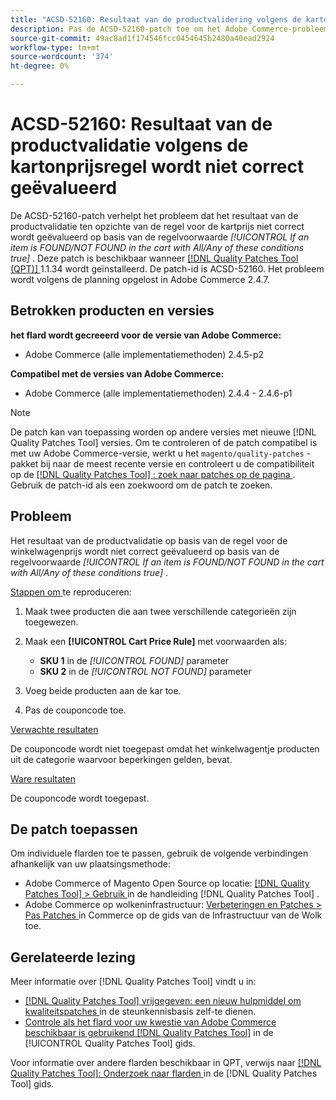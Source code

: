 ```yaml
---
title: "ACSD-52160: Resultaat van de productvalidering volgens de kartonprijsregel"
description: Pas de ACSD-52160-patch toe om het Adobe Commerce-probleem op te lossen, waarbij het resultaat van de productvalidatie op basis van de regel voor de prijs van het winkelwagentje niet correct wordt geëvalueerd op basis van de regelvoorwaarde *[!UICONTROL If an item is FOUND/NOT FOUND in the cart with All/Any of these conditions true]*.
source-git-commit: 49ac8ad1f174546fcc0454645b2480a40ead2924
workflow-type: tm+mt
source-wordcount: '374'
ht-degree: 0%

---
```


# ACSD-52160: Resultaat van de productvalidatie volgens de kartonprijsregel wordt niet correct geëvalueerd

De ACSD-52160-patch verhelpt het probleem dat het resultaat van de productvalidatie ten opzichte van de regel voor de kartprijs niet correct wordt geëvalueerd op basis van de regelvoorwaarde *[!UICONTROL If an item is FOUND/NOT FOUND in the cart with All/Any of these conditions true]* . Deze patch is beschikbaar wanneer [[!DNL Quality Patches Tool (QPT)] ](https://experienceleague.adobe.com/en/docs/commerce-knowledge-base/kb/announcements/commerce-announcements/magento-quality-patches-released-new-tool-to-self-serve-quality-patches) 1.1.34 wordt geïnstalleerd. De patch-id is ACSD-52160. Het probleem wordt volgens de planning opgelost in Adobe Commerce 2.4.7.

## Betrokken producten en versies

**het flard wordt gecreeerd voor de versie van Adobe Commerce:**

* Adobe Commerce (alle implementatiemethoden) 2.4.5-p2

**Compatibel met de versies van Adobe Commerce:**

* Adobe Commerce (alle implementatiemethoden) 2.4.4 - 2.4.6-p1

>[!NOTE]
>
>De patch kan van toepassing worden op andere versies met nieuwe [!DNL Quality Patches Tool] versies. Om te controleren of de patch compatibel is met uw Adobe Commerce-versie, werkt u het `magento/quality-patches` -pakket bij naar de meest recente versie en controleert u de compatibiliteit op de [[!DNL Quality Patches Tool] : zoek naar patches op de pagina ](https://experienceleague.adobe.com/tools/commerce-quality-patches/index.html) . Gebruik de patch-id als een zoekwoord om de patch te zoeken.

## Probleem

Het resultaat van de productvalidatie op basis van de regel voor de winkelwagenprijs wordt niet correct geëvalueerd op basis van de regelvoorwaarde *[!UICONTROL If an item is FOUND/NOT FOUND in the cart with All/Any of these conditions true]* .

<u> Stappen om </u> te reproduceren:

1. Maak twee producten die aan twee verschillende categorieën zijn toegewezen.
1. Maak een **[!UICONTROL Cart Price Rule]** met voorwaarden als:

   * **SKU 1** in de *[!UICONTROL FOUND]* parameter
   * **SKU 2** in de *[!UICONTROL NOT FOUND]* parameter

1. Voeg beide producten aan de kar toe.
1. Pas de couponcode toe.

<u> Verwachte resultaten </u>

De couponcode wordt niet toegepast omdat het winkelwagentje producten uit de categorie waarvoor beperkingen gelden, bevat.

<u> Ware resultaten </u>

De couponcode wordt toegepast.

## De patch toepassen

Om individuele flarden toe te passen, gebruik de volgende verbindingen afhankelijk van uw plaatsingsmethode:

* Adobe Commerce of Magento Open Source op locatie: [[!DNL Quality Patches Tool]  > Gebruik ](<https://experienceleague.adobe.com/docs/commerce-operations/tools/quality-patches-tool/usage.html>) in de handleiding [!DNL Quality Patches Tool] .
* Adobe Commerce op wolkeninfrastructuur: [ Verbeteringen en Patches > Pas Patches ](https://experienceleague.adobe.com/docs/commerce-cloud-service/user-guide/develop/upgrade/apply-patches.html) in Commerce op de gids van de Infrastructuur van de Wolk toe.

## Gerelateerde lezing

Meer informatie over [!DNL Quality Patches Tool] vindt u in:

* [[!DNL Quality Patches Tool]  vrijgegeven: een nieuw hulpmiddel om kwaliteitspatches ](https://experienceleague.adobe.com/en/docs/commerce-knowledge-base/kb/announcements/commerce-announcements/magento-quality-patches-released-new-tool-to-self-serve-quality-patches) in de steunkennisbasis zelf-te dienen.
* [ Controle als het flard voor uw kwestie van Adobe Commerce beschikbaar is gebruikend  [!DNL Quality Patches Tool]](/help/tools/quality-patches-tool/patches-available-in-qpt/check-patch-for-magento-issue-with-magento-quality-patches.md) in de [!UICONTROL Quality Patches Tool] gids.


Voor informatie over andere flarden beschikbaar in QPT, verwijs naar [[!DNL Quality Patches Tool]: Onderzoek naar flarden ](<https://experienceleague.adobe.com/tools/commerce-quality-patches/index.html>) in de [!DNL Quality Patches Tool] gids.
